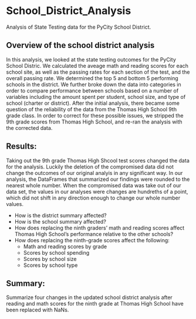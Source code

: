 # School_District_Analysis
Analysis of State Testing data for the PyCity School District. 

## Overview of the school district analysis
In this analysis, we looked at the state testing outcomes for the PyCity School Distric. We calculated the aveage math and reading scores for each school site, as well as the passing rates for each section of the test, and the overall passing rate. We determined the top 5 and bottom 5 performing schools in the district. We further broke down the data into categories in order to compare performance between schools based on a number of variables including the amount spent per student, school size, and type of school (charter or district). After the initial analysis, there became some question of the reliability of the data from the Thomas High School 9th grade class. In order to correct for these possible issues, we stripped the 9th grade scores from Thomas High School, and re-ran the analysis with the corrected data. 

## Results: 
Taking out the 9th grade Thomas High Shcool test scores changed the data for the analysis. Luckily the deletion of the compromised data did not change the outcomes of our original analyis in any significant way. In our analysis, the DataFrames that summarized our findings were rounded to the nearest whole number. When the compromised data was take out of our data set, the values in our analyses were changes are hundreths of a point, which did not shift in any direction enough to change our whole number values. 

- How is the district summary affected?
- How is the school summary affected?
- How does replacing the ninth graders’ math and reading scores affect Thomas High School’s performance relative to the other schools?
- How does replacing the ninth-grade scores affect the following:
  - Math and reading scores by grade
  - Scores by school spending
  - Scores by school size
  - Scores by school type

## Summary: 
Summarize four changes in the updated school district analysis after reading and math scores for the ninth grade at Thomas High School have been replaced with NaNs.
